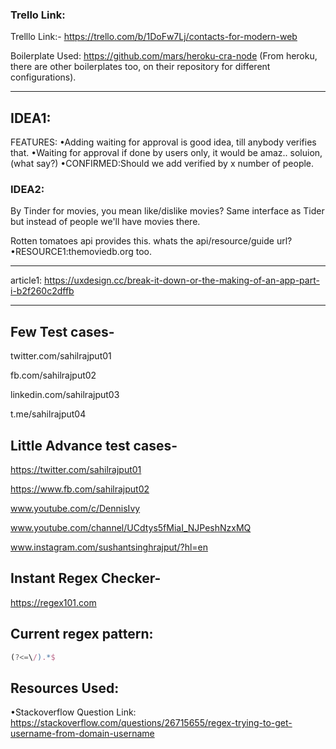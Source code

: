 ### Trello Link: 
Trelllo Link:- 
https://trello.com/b/1DoFw7Lj/contacts-for-modern-web

Boilerplate Used:
https://github.com/mars/heroku-cra-node
(From heroku, there are other boilerplates too, on their repository for different configurations).

*************************
## IDEA1:

FEATURES:
•Adding waiting for approval is good idea, till anybody verifies that.
•Waiting for approval if done by users only, it would be amaz.. soluion, (what say?)
•CONFIRMED:Should we add verified by x number of people.

### IDEA2: 

By Tinder for movies, you mean like/dislike movies? Same interface as Tider but instead of people we'll have movies there.

Rotten tomatoes api provides this. whats the api/resource/guide url?
•RESOURCE1:themoviedb.org too.

**************************
article1: https://uxdesign.cc/break-it-down-or-the-making-of-an-app-part-i-b2f260c2dffb

***

## Few Test cases-

twitter.com/sahilrajput01

fb.com/sahilrajput02

linkedin.com/sahilrajput03

t.me/sahilrajput04

## Little Advance test cases-

https://twitter.com/sahilrajput01

https://www.fb.com/sahilrajput02

www.youtube.com/c/DennisIvy

www.youtube.com/channel/UCdtys5fMiaI_NJPeshNzxMQ

www.instagram.com/sushantsinghrajput/?hl=en

## Instant Regex Checker-

https://regex101.com

## Current regex pattern: 

```js
(?<=\/).*$
```

## Resources Used:

•Stackoverflow Question Link: https://stackoverflow.com/questions/26715655/regex-trying-to-get-username-from-domain-username
